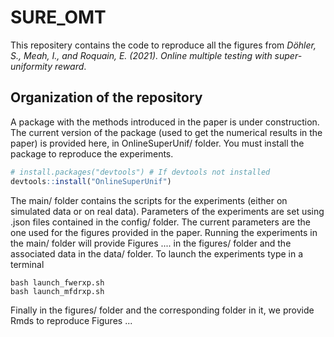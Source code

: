 # SURE_OMT
This repositery contains the code to reproduce all the figures from 
*Döhler, S., Meah, I., and Roquain, E. (2021). Online multiple testing with super-uniformity reward*.
 
## Organization of the repository
A package with the methods introduced in the paper is under construction. 
The current version of the package (used to get the numerical results in the paper) is provided here,
in OnlineSuperUnif/ folder. You must install the package to reproduce the experiments. 
```r
# install.packages("devtools") # If devtools not installed
devtools::install("OnlineSuperUnif")
```
The main/ folder contains the scripts for the experiments (either on simulated data or on real data).
Parameters of the experiments are set using .json files contained in the config/ folder. 
The current parameters are the one used for the figures provided in the paper.
Running the experiments in the main/ folder will provide Figures .... in the figures/ folder and the associated data in the data/ folder.
To launch the experiments type in a terminal
``` 
bash launch_fwerxp.sh
bash launch_mfdrxp.sh
```
Finally in the figures/ folder and the corresponding folder in it, we provide Rmds to reproduce Figures ... 


